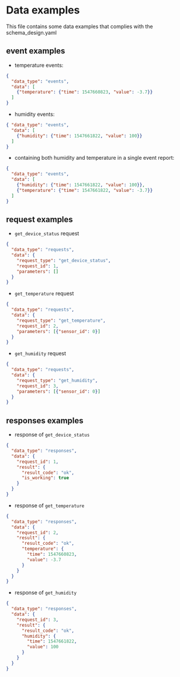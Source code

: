 # Data examples

This file contains some data examples that complies with the schema_design.yaml

## event examples

- temperature events:

```json
{
  "data_type": "events",
  "data": [
    {"temperature": {"time": 1547660823, "value": -3.7}}
  ]
}
```

- humidity events:

```json
{ "data_type": "events",
  "data": [
    {"humidity": {"time": 1547661822, "value": 100}}
  ]
}
```

- containing both humidity and temperature in a single event report:

```json
{
  "data_type": "events",
  "data": [
    {"humidity": {"time": 1547661822, "value": 100}},
    {"temperature": {"time": 1547661822, "value": -3.7}}
  ]
}
```

## request examples

- `get_device_status` request

```json
{
  "data_type": "requests",
  "data": {
    "request_type": "get_device_status",
    "request_id": 1,
    "parameters": []
  }
}
```

- `get_temperature` request

```json
{
  "data_type": "requests",
  "data": {
    "request_type": "get_temperature",
    "request_id": 2,
    "parameters": [{"sensor_id": 0}]
  }
}
```

- `get_humidity` request

```json
{
  "data_type": "requests",
  "data": {
    "request_type": "get_humidity",
    "request_id": 3,
    "parameters": [{"sensor_id": 0}]
  }
}
```

## responses examples

- response of `get_device_status`

```json
{
  "data_type": "responses",
  "data": {
    "request_id": 1,
    "result": {
      "result_code": "ok",
      "is_working": true
    }
  }
}
```

- response of `get_temperature`

```json
{
  "data_type": "responses",
  "data": {
    "request_id": 2,
    "result": {
      "result_code": "ok",
      "temperature": {
        "time": 1547660823,
        "value": -3.7
      }
    }
  }
}
```

- response of `get_humidity`

```json
{
  "data_type": "responses",
  "data": {
    "request_id": 3,
    "result": {
      "result_code": "ok",
      "humidity": {
        "time": 1547661822,
        "value": 100
      }
    }
  }
}
```